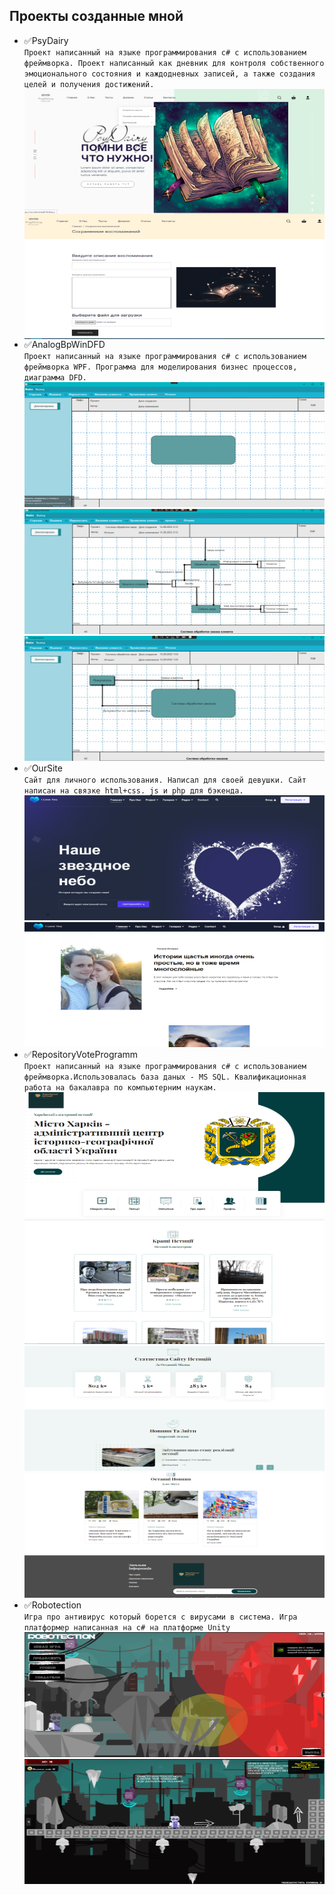 ## Проекты созданные мной</br>
- :white_check_mark:PsyDairy <br/>
        ```
        Проект написанный на языке программирования c# с использованием фреймворка. Проект написанный как дневник для контроля собственного эмоционального состояния и каждодневных записей, а также создания целей и получения достижений.
        ```
        <img src="https://github.com/DenzzarI/ResumeRepositoryIgoschin/blob/main/img/2.PNG" width="500" height="200" style="float:left">
        <img src="https://github.com/DenzzarI/ResumeRepositoryIgoschin/blob/main/img/3.PNG" width="500" height="200" style="float:right">
- :white_check_mark:AnalogBpWinDFD <br/>
        ```
        Проект написанный на языке программирования c# с использованием фреймворка WPF. Программа для моделирования бизнес процессов, диаграмма DFD.
        ``` 
        <br/>
        <img src="https://github.com/DenzzarI/ResumeRepositoryIgoschin/blob/main/img/9.PNG" width="500" height="200">
        <img src="https://github.com/DenzzarI/ResumeRepositoryIgoschin/blob/main/img/10.png" width="500" height="200">
        <img src="https://github.com/DenzzarI/ResumeRepositoryIgoschin/blob/main/img/11.jpg" width="500" height="200">
- :white_check_mark:OurSite <br/>
        ```
        Сайт для личного использования. Написал для своей девушки. Сайт написан на связке html+css. js и php для бэкенда.
        ```
        <br/>
        <img src="https://github.com/DenzzarI/ResumeRepositoryIgoschin/blob/main/img/7.PNG" width="500" height="200">
        <img src="https://github.com/DenzzarI/ResumeRepositoryIgoschin/blob/main/img/8.PNG" width="500" height="200">
- :white_check_mark:RepositoryVoteProgramm <br/>
        ```
        Проект написанный на языке программирования c# с использованием фреймворка.Использовалась база даных - MS SQL. Квалификационная работа на бакалавра по компьютерним наукам.
        ```
        <br/>
        <img src="https://github.com/DenzzarI/ResumeRepositoryIgoschin/blob/main/img/1.PNG" width="500" height="200">
        <img src="https://github.com/DenzzarI/ResumeRepositoryIgoschin/blob/main/img/4.PNG" width="500" height="200">
        <img src="https://github.com/DenzzarI/ResumeRepositoryIgoschin/blob/main/img/5.PNG" width="500" height="200">
        <img src="https://github.com/DenzzarI/ResumeRepositoryIgoschin/blob/main/img/6.PNG" width="500" height="200">
        <br/>
 - :white_check_mark:Robotection <br/>
        ```
        Игра про антивирус который борется с вирусами в система. Игра платформер написанная на с# на платформе Unity
        ```
        <br/>
        <img src="https://github.com/DenzzarI/ResumeRepositoryIgoschin/blob/main/img/11.png" width="500" height="200">
        <img src="https://github.com/DenzzarI/ResumeRepositoryIgoschin/blob/main/img/12.png" width="500" height="200">
        <br/>

